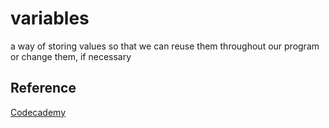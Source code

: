 # variables

a way of storing values so that we can reuse them throughout our program or change them, if necessary

## Reference

[Codecademy](www.codecademy.com)
